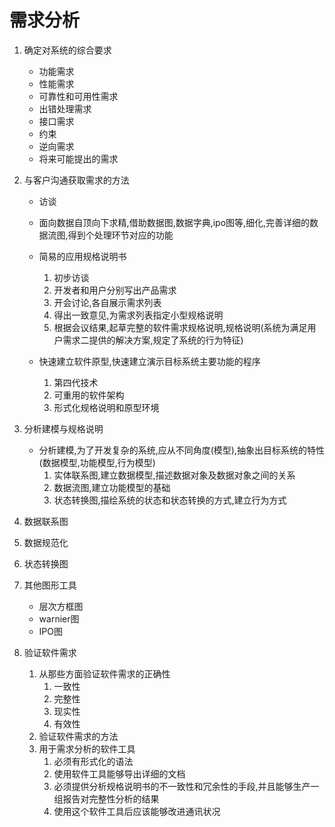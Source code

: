 # 需求分析

1. 确定对系统的综合要求
   - 功能需求
   - 性能需求
   - 可靠性和可用性需求
   - 出错处理需求
   - 接口需求
   - 约束
   - 逆向需求
   - 将来可能提出的需求

2. 与客户沟通获取需求的方法
   - 访谈

   - 面向数据自顶向下求精,借助数据图,数据字典,ipo图等,细化,完善详细的数据流图,得到个处理环节对应的功能
   - 简易的应用规格说明书
     1. 初步访谈
     2. 开发者和用户分别写出产品需求
     3. 开会讨论,各自展示需求列表
     4. 得出一致意见,为需求列表指定小型规格说明
     5. 根据会议结果,起草完整的软件需求规格说明,规格说明(系统为满足用户需求二提供的解决方案,规定了系统的行为特征)
   - 快速建立软件原型,快速建立演示目标系统主要功能的程序
     1. 第四代技术
     2. 可重用的软件架构
     3. 形式化规格说明和原型环境

3. 分析建模与规格说明

   - 分析建模,为了开发复杂的系统,应从不同角度(模型),抽象出目标系统的特性(数据模型,功能模型,行为模型)
     1. 实体联系图,建立数据模型,描述数据对象及数据对象之间的关系
     2. 数据流图,建立功能模型的基础
     3. 状态转换图,描绘系统的状态和状态转换的方式,建立行为方式

4. 数据联系图

5. 数据规范化

6. 状态转换图

7. 其他图形工具

   - 层次方框图
   - warnier图
   - IPO图

8. 验证软件需求

   1. 从那些方面验证软件需求的正确性
      1. 一致性
      2. 完整性
      3. 现实性
      4. 有效性
   2. 验证软件需求的方法
   3. 用于需求分析的软件工具
      1. 必须有形式化的语法
      2. 使用软件工具能够导出详细的文档
      3. 必须提供分析规格说明书的不一致性和冗余性的手段,并且能够生产一组报告对完整性分析的结果
      4. 使用这个软件工具后应该能够改进通讯状况